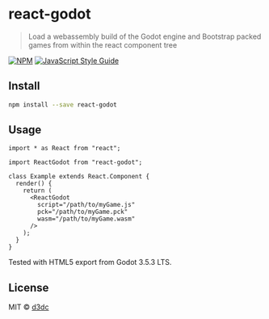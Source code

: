# react-godot

> Load a webassembly build of the Godot engine and Bootstrap packed games from within the react component tree

[![NPM](https://img.shields.io/npm/v/react-godot.svg)](https://www.npmjs.com/package/react-godot) [![JavaScript Style Guide](https://img.shields.io/badge/code_style-standard-brightgreen.svg)](https://standardjs.com)

## Install

```bash
npm install --save react-godot
```

## Usage

```tsx
import * as React from "react";

import ReactGodot from "react-godot";

class Example extends React.Component {
  render() {
    return (
      <ReactGodot
        script="/path/to/myGame.js"
        pck="/path/to/myGame.pck"
        wasm="/path/to/myGame.wasm"
      />
    );
  }
}
```

Tested with HTML5 export from Godot 3.5.3 LTS.

## License

MIT © [d3dc](https://github.com/d3dc)

